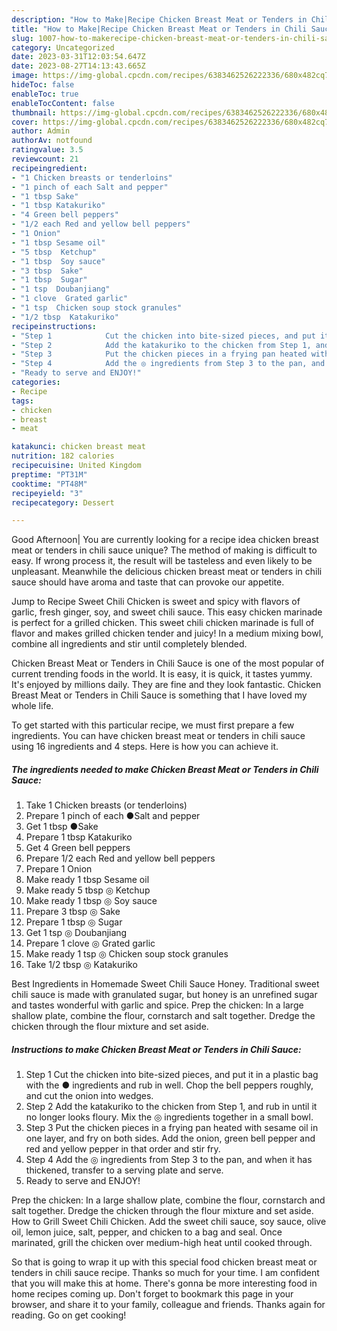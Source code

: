 ```yaml
---
description: "How to Make|Recipe Chicken Breast Meat or Tenders in Chili Sauce {That is Simple"
title: "How to Make|Recipe Chicken Breast Meat or Tenders in Chili Sauce {That is Simple"
slug: 1007-how-to-makerecipe-chicken-breast-meat-or-tenders-in-chili-sauce-that-is-simple
category: Uncategorized
date: 2023-03-31T12:03:54.647Z
date: 2023-08-27T14:13:43.665Z
image: https://img-global.cpcdn.com/recipes/6383462526222336/680x482cq70/chicken-breast-meat-or-tenders-in-chili-sauce-recipe-main-photo.jpg
hideToc: false
enableToc: true
enableTocContent: false
thumbnail: https://img-global.cpcdn.com/recipes/6383462526222336/680x482cq70/chicken-breast-meat-or-tenders-in-chili-sauce-recipe-main-photo.jpg
cover: https://img-global.cpcdn.com/recipes/6383462526222336/680x482cq70/chicken-breast-meat-or-tenders-in-chili-sauce-recipe-main-photo.jpg
author: Admin
authorAv: notfound
ratingvalue: 3.5
reviewcount: 21
recipeingredient:
- "1 Chicken breasts or tenderloins"
- "1 pinch of each Salt and pepper"
- "1 tbsp Sake"
- "1 tbsp Katakuriko"
- "4 Green bell peppers"
- "1/2 each Red and yellow bell peppers"
- "1 Onion"
- "1 tbsp Sesame oil"
- "5 tbsp  Ketchup"
- "1 tbsp  Soy sauce"
- "3 tbsp  Sake"
- "1 tbsp  Sugar"
- "1 tsp  Doubanjiang"
- "1 clove  Grated garlic"
- "1 tsp  Chicken soup stock granules"
- "1/2 tbsp  Katakuriko"
recipeinstructions:
- "Step 1            Cut the chicken into bite-sized pieces, and put it in a plastic bag with the ● ingredients and rub in well. Chop the bell peppers roughly, and cut the onion into wedges."
- "Step 2            Add the katakuriko to the chicken from Step 1, and rub in until it no longer looks floury.  Mix the ◎ ingredients together in a small bowl."
- "Step 3            Put the chicken pieces in a frying pan heated with sesame oil in one layer, and fry on both sides. Add the onion, green bell pepper and red and yellow pepper in that order and stir fry."
- "Step 4            Add the ◎ ingredients from Step 3 to the pan, and when it has thickened, transfer to a serving plate and serve."
- "Ready to serve and ENJOY!"
categories:
- Recipe
tags:
- chicken
- breast
- meat

katakunci: chicken breast meat 
nutrition: 182 calories
recipecuisine: United Kingdom
preptime: "PT31M"
cooktime: "PT48M"
recipeyield: "3"
recipecategory: Dessert

---
```



Good Afternoon| You are currently looking for a recipe idea chicken breast meat or tenders in chili sauce unique? The method of making is difficult to easy. If wrong process it, the result will be tasteless and even likely to be unpleasant. Meanwhile the delicious chicken breast meat or tenders in chili sauce should have aroma and taste that can provoke our appetite.





Jump to Recipe Sweet Chili Chicken is sweet and spicy with flavors of garlic, fresh ginger, soy, and sweet chili sauce. This easy chicken marinade is perfect for a grilled chicken. This sweet chili chicken marinade is full of flavor and makes grilled chicken tender and juicy! In a medium mixing bowl, combine all ingredients and stir until completely blended.

Chicken Breast Meat or Tenders in Chili Sauce is one of the most popular of current trending foods in the world. It is easy, it is quick, it tastes yummy. It's enjoyed by millions daily. They are fine and they look fantastic. Chicken Breast Meat or Tenders in Chili Sauce is something that I have loved my whole life.


To get started with this particular recipe, we must first prepare a few ingredients. You can have chicken breast meat or tenders in chili sauce using 16 ingredients and 4 steps. Here is how you can achieve it.

<!--inarticleads1-->

##### The ingredients needed to make Chicken Breast Meat or Tenders in Chili Sauce:

1. Take 1 Chicken breasts (or tenderloins)
1. Prepare 1 pinch of each ●Salt and pepper
1. Get 1 tbsp ●Sake
1. Prepare 1 tbsp Katakuriko
1. Get 4 Green bell peppers
1. Prepare 1/2 each Red and yellow bell peppers
1. Prepare 1 Onion
1. Make ready 1 tbsp Sesame oil
1. Make ready 5 tbsp ◎ Ketchup
1. Make ready 1 tbsp ◎ Soy sauce
1. Prepare 3 tbsp ◎ Sake
1. Prepare 1 tbsp ◎ Sugar
1. Get 1 tsp ◎ Doubanjiang
1. Prepare 1 clove ◎ Grated garlic
1. Make ready 1 tsp ◎ Chicken soup stock granules
1. Take 1/2 tbsp ◎ Katakuriko


Best Ingredients in Homemade Sweet Chili Sauce Honey. Traditional sweet chili sauce is made with granulated sugar, but honey is an unrefined sugar and tastes wonderful with garlic and spice. Prep the chicken: In a large shallow plate, combine the flour, cornstarch and salt together. Dredge the chicken through the flour mixture and set aside. 

<!--inarticleads2-->

##### Instructions to make Chicken Breast Meat or Tenders in Chili Sauce:

1. Step 1            Cut the chicken into bite-sized pieces, and put it in a plastic bag with the ● ingredients and rub in well. Chop the bell peppers roughly, and cut the onion into wedges.
1. Step 2            Add the katakuriko to the chicken from Step 1, and rub in until it no longer looks floury.  Mix the ◎ ingredients together in a small bowl.
1. Step 3            Put the chicken pieces in a frying pan heated with sesame oil in one layer, and fry on both sides. Add the onion, green bell pepper and red and yellow pepper in that order and stir fry.
1. Step 4            Add the ◎ ingredients from Step 3 to the pan, and when it has thickened, transfer to a serving plate and serve.
1. Ready to serve and ENJOY!

Prep the chicken: In a large shallow plate, combine the flour, cornstarch and salt together. Dredge the chicken through the flour mixture and set aside. How to Grill Sweet Chili Chicken. Add the sweet chili sauce, soy sauce, olive oil, lemon juice, salt, pepper, and chicken to a bag and seal. Once marinated, grill the chicken over medium-high heat until cooked through. 

So that is going to wrap it up with this special food chicken breast meat or tenders in chili sauce recipe. Thanks so much for your time. I am confident that you will make this at home. There's gonna be more interesting food in home recipes coming up. Don't forget to bookmark this page in your browser, and share it to your family, colleague and friends. Thanks again for reading. Go on get cooking!
